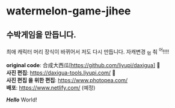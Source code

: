# watermelon-game-jihee
## 수박게임을 만듭니다.  
최애 캐릭터 머리 장식이 바뀌어서 저도 다시 만듭니다. 자캐변경 <sub>멈</sub> 춰 <sup>어</sup>!!!!

**original code**: 合成大西瓜[https://github.com/liyupi/daxigua] 🍉  
**사진 편집**: https://daxigua-tools.liyupi.com/ 🍉  
**사진 편집 을 위한 편집**: https://www.photopea.com/  
**배포**: https://www.netlify.com/ (예정)  


*__Hello__* World!

